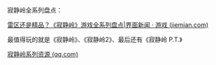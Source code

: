 寂静岭全系列盘点：

[雷区还是精品？《寂静岭》游戏全系列盘点|界面新闻 · 游戏 (jiemian.com)](https://www.jiemian.com/article/425281.html)

最值得玩的就是《寂静岭》、《寂静岭2》、最后还有《寂静岭 P.T.》

 [寂静岭系列资源 (qq.com)](https://docs.qq.com/doc/DZURKaXBTYkZ0RVFE)